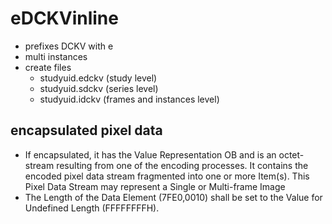 # eDCKVinline

- prefixes DCKV with e
- multi instances
- create files 
   - studyuid.edckv (study level)
   - studyuid.sdckv (series level)
   - studyuid.idckv  (frames and instances level)


## encapsulated pixel data

- If encapsulated, it has the Value Representation OB and is an octet-stream resulting from one of the encoding processes. It contains the encoded pixel data stream fragmented into one or more Item(s). This Pixel Data Stream may represent a Single or Multi-frame Image
- The Length of the Data Element (7FE0,0010) shall be set to the Value for Undefined Length (FFFFFFFFH).
